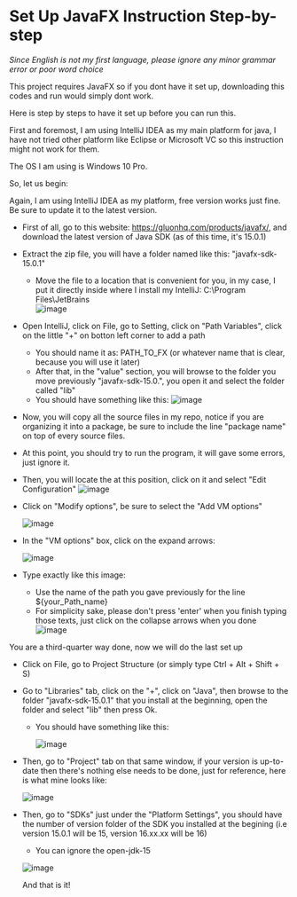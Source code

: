 # Set Up JavaFX Instruction Step-by-step

*Since English is not my first language, please ignore any minor grammar error or poor word choice*

This project requires JavaFX so if you dont have it set up, downloading this codes and run would simply dont work.

Here is step by steps to have it set up before you can run this.

First and foremost, I am using IntelliJ IDEA as my main platform for java, I have not tried other platform like Eclipse or Microsoft VC so this instruction might not work for them. 

The OS I am using is Windows 10 Pro.

So, let us begin:

Again, I am using IntelliJ IDEA as my platform, free version works just fine. Be sure to update it to the latest version.

- First of all, go to this website: https://gluonhq.com/products/javafx/, and download the latest version of Java SDK (as of this time, it's 15.0.1)
- Extract the zip file, you will have a folder named like this: "javafx-sdk-15.0.1"
  + Move the file to a location that is convenient for you, in my case, I put it directly inside where I install my IntelliJ: 
  C:\Program Files\JetBrains\
    ![image](https://user-images.githubusercontent.com/62405278/109594455-d2a19580-7ae0-11eb-80bc-d987b2cc1b8c.png)
- Open IntelliJ, click on File, go to Setting, click on "Path Variables", click on the little "+" on botton left corner to add a path
  + You should name it as: PATH_TO_FX (or whatever name that is clear, because you will use it later)  
  + After that, in the "value" section, you will browse to the folder you move previously "javafx-sdk-15.0.", you open it and select the folder called "lib"
  + You should have something like this: 
    ![image](https://user-images.githubusercontent.com/62405278/109595017-b7835580-7ae1-11eb-9482-420d953b80c6.png)
 
- Now, you will copy all the source files in my repo, notice if you are organizing it into a package, be sure to include the line "package name" on top of every source files.
- At this point, you should try to run the program, it will gave some errors, just ignore it.
- Then, you will locate the at this position, click on it and select "Edit Configuration" 
  ![image](https://user-images.githubusercontent.com/62405278/109594796-67a48e80-7ae1-11eb-811d-167ea7ff266a.png)
  
- Click on "Modify options", be sure to select the "Add VM options" 
 
  ![image](https://user-images.githubusercontent.com/62405278/109595135-ed283e80-7ae1-11eb-8413-2c94090f2765.png)
  
- In the "VM options" box, click on the expand arrows: 

  ![image](https://user-images.githubusercontent.com/62405278/109595209-1052ee00-7ae2-11eb-925c-88a435a1b74f.png)
  
- Type exactly like this image: 
  + Use the name of the path you gave previously for the line ${your_Path_name}
  + For simplicity sake, please don't press 'enter' when you finish typing those texts, just click on the collapse arrows when you done
  ![image](https://user-images.githubusercontent.com/62405278/109595367-5f008800-7ae2-11eb-9f70-68477b1920e6.png)

You are a third-quarter way done, now we will do the last set up
- Click on File, go to Project Structure (or simply type Ctrl + Alt + Shift + S)
- Go to "Libraries" tab, click on the "+", click on "Java", then browse to the folder "javafx-sdk-15.0.1" that you install at the beginning, open the folder and select "lib"  then press Ok.
  + You should have something like this:
 
    ![image](https://user-images.githubusercontent.com/62405278/109596267-e4386c80-7ae3-11eb-80c0-647e3d501447.png)
    
- Then, go to "Project" tab on that same window, if your version is up-to-date then there's nothing else needs to be done, just for reference, here is what mine looks like:

  ![image](https://user-images.githubusercontent.com/62405278/109596717-cae3f000-7ae4-11eb-8855-3cf80424a807.png)
  
- Then, go to "SDKs" just under the "Platform Settings", you should have the number of version folder of the SDK you installed at the begining (i.e version 15.0.1 will be 15, version 16.xx.xx will be 16)
  + You can ignore the open-jdk-15
  
  ![image](https://user-images.githubusercontent.com/62405278/109596863-0da5c800-7ae5-11eb-80fc-c98f0b20d611.png)

  And that is it!



